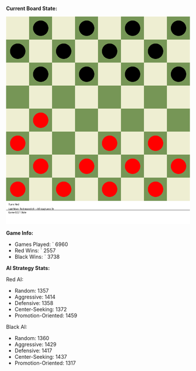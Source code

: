 
**Current Board State:**  
<!-- START_GIF -->
![Checkers Game](./checkers_game.gif)
<!-- END_GIF -->

**Game Info:**  
- Games Played: `<!-- GAMES_PLAYED --> 6960
- Red Wins: `<!-- RED_WINS --> 2557
- Black Wins: `<!-- BLACK_WINS --> 3738

<!-- AI_STATS -->
**AI Strategy Stats:**

Red AI:
- Random: 1357
- Aggressive: 1414
- Defensive: 1358
- Center-Seeking: 1372
- Promotion-Oriented: 1459

Black AI:
- Random: 1360
- Aggressive: 1429
- Defensive: 1417
- Center-Seeking: 1437
- Promotion-Oriented: 1317
